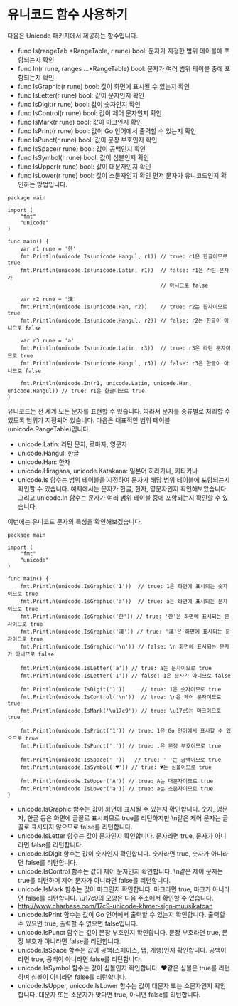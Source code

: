 # 유니코드 함수 사용하기



다음은 Unicode 패키지에서 제공하는 함수입니다.

- func Is(rangeTab *RangeTable, r rune) bool: 문자가 지정한 범위 테이블에 포함되는지 확인
- func In(r rune, ranges ...*RangeTable) bool: 문자가 여러 범위 테이블 중에 포함되는지 확인
- func IsGraphic(r rune) bool: 값이 화면에 표시될 수 있는지 확인
- func IsLetter(r rune) bool: 값이 문자인지 확인
- func IsDigit(r rune) bool: 값이 숫자인지 확인
- func IsControl(r rune) bool: 값이 제어 문자인지 확인
- func IsMark(r rune) bool: 값이 마크인지 확인
- func IsPrint(r rune) bool: 값이 Go 언어에서 출력할 수 있는지 확인
- func IsPunct(r rune) bool: 값이 문장 부호인지 확인
- func IsSpace(r rune) bool: 값이 공백인지 확인
- func IsSymbol(r rune) bool: 값이 심볼인지 확인
- func IsUpper(r rune) bool: 값이 대문자인지 확인
- func IsLower(r rune) bool: 값이 소문자인지 확인
먼저 문자가 유니코드인지 확인하는 방법입니다.

```
package main

import (
	"fmt"
	"unicode"
)

func main() {
	var r1 rune = '한'
	fmt.Println(unicode.Is(unicode.Hangul, r1)) // true: r1은 한글이므로 true
	fmt.Println(unicode.Is(unicode.Latin, r1))  // false: r1은 라틴 문자가
	                                            // 아니므로 false

	var r2 rune = '漢'
	fmt.Println(unicode.Is(unicode.Han, r2))    // true: r2는 한자이므로 true
	fmt.Println(unicode.Is(unicode.Hangul, r2)) // false: r2는 한글이 아니므로 false

	var r3 rune = 'a'
	fmt.Println(unicode.Is(unicode.Latin, r3))  // true: r3은 라틴 문자이므로 true
	fmt.Println(unicode.Is(unicode.Hangul, r3)) // false: r3은 한글이 아니므로 false

	fmt.Println(unicode.In(r1, unicode.Latin, unicode.Han, unicode.Hangul)) // true: r1은 한글이므로 true
}
```
유니코드는 전 세계 모든 문자를 표현할 수 있습니다. 따라서 문자를 종류별로 처리할 수 있도록 범위가 지정되어 있습니다. 다음은 대표적인 범위 테이블(unicode.RangeTable)입니다.

- unicode.Latin: 라틴 문자, 로마자, 영문자
- unicode.Hangul: 한글
- unicode.Han: 한자
- unicode.Hiragana, unicode.Katakana: 일본어 히라가나, 카타카나
- unicode.Is 함수는 범위 테이블을 지정하여 문자가 해당 범위 테이블에 포함되는지 확인할 수 있습니다. 예제에서는 문자가 한글, 한자, 영문자인지 확인해보았습니다. 그리고 unicode.In 함수는 문자가 여러 범위 테이블 중에 포함되는지 확인할 수 있습니다.

이번에는 유니코드 문자의 특성을 확인해보겠습니다.

```
package main

import (
	"fmt"
	"unicode"
)

func main() {
	fmt.Println(unicode.IsGraphic('1'))  // true: 1은 화면에 표시되는 숫자이므로 true
	fmt.Println(unicode.IsGraphic('a'))  // true: a는 화면에 표시되는 문자이므로 true
	fmt.Println(unicode.IsGraphic('한')) // true: '한'은 화면에 표시되는 문자이므로 true
	fmt.Println(unicode.IsGraphic('漢')) // true: '漢'은 화면에 표시되는 문자이므로 true
	fmt.Println(unicode.IsGraphic('\n')) // false: \n 화면에 표시되는 문자가 아니므로 false

	fmt.Println(unicode.IsLetter('a')) // true: a는 문자이므로 true
	fmt.Println(unicode.IsLetter('1')) // false: 1은 문자가 아니므로 false

	fmt.Println(unicode.IsDigit('1'))     // true: 1은 숫자이므로 true
	fmt.Println(unicode.IsControl('\n'))  // true: \n은 제어 문자이므로 true
	fmt.Println(unicode.IsMark('\u17c9')) // true: \u17c9는 마크이므로 true

	fmt.Println(unicode.IsPrint('1')) // true: 1은 Go 언어에서 표시할 수 있으므로 true
	fmt.Println(unicode.IsPunct('.')) // true: .은 문장 부호이므로 true

	fmt.Println(unicode.IsSpace(' '))   // true: ' '는 공백이므로 true
	fmt.Println(unicode.IsSymbol('♥')) // true: ♥는 심볼이므로 true

	fmt.Println(unicode.IsUpper('A')) // true: A는 대문자이므로 true
	fmt.Println(unicode.IsLower('a')) // true: a는 소문자이므로 true
}
```
- unicode.IsGraphic 함수는 값이 화면에 표시될 수 있는지 확인합니다. 숫자, 영문자, 한글 등은 화면에 글꼴로 표시되므로 true를 리턴하지만 \n같은 제어 문자는 글꼴로 표시되지 않으므로 false를 리턴합니다.
- unicode.IsLetter 함수는 값이 문자인지 확인합니다. 문자라면 true, 문자가 아니라면 false를 리턴합니다.
- unicode.IsDigit 함수는 값이 숫자인지 확인합니다. 숫자라면 true, 숫자가 아니라면 false를 리턴합니다.
- unicode.IsControl 함수는 값이 제어 문자인지 확인합니다. \n같은 제어 문자는 true를 리턴하며 제어 문자가 아니라면 false를 리턴합니다.
- unicode.IsMark 함수는 값이 마크인지 확인합니다. 마크라면 true, 마크가 아니라면 false를 리턴합니다. \u17c9의 모양은 다음 주소에서 확인할 수 있습니다.
- http://www.charbase.com/17c9-unicode-khmer-sign-muusikatoan
- unicode.IsPrint 함수는 값이 Go 언어에서 출력할 수 있는지 확인합니다. 출력할 수 있으면 true, 출력할 수 없으면 false입니다.
- unicode.IsPunct 함수는 값이 문장 부호인지 확인합니다. 문장 부호라면 true, 문장 부호가 아니라면 false를 리턴합니다.
- unicode.IsSpace 함수는 값이 공백(스페이스, 탭, 개행)인지 확인합니다. 공백이라면 true, 공백이 아니라면 false를 리턴합니다.
- unicode.IsSymbol 함수는 값이 심볼인지 확인합니다. ♥같은 심볼은 true를 리턴하며 심볼이 아니라면 false를 리턴합니다.
- unicode.IsUpper, unicode.IsLower 함수는 값이 대문자 또는 소문자인지 확인합니다. 대문자 또는 소문자가 맞다면 true, 아니면 false를 리턴합니다.
